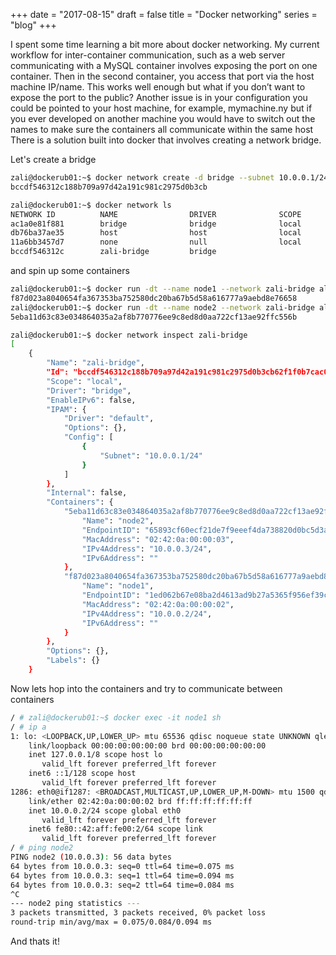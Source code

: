 +++
date = "2017-08-15"
draft = false
title = "Docker networking"
series = "blog"
+++

I spent some time learning a bit more about docker networking. My current workflow for inter-container communication, such as a web server communicating with a MySQL container involves exposing the port on one container. Then in the second container, you access that port via the host machine IP/name. This works well enough but what if you don’t want to expose the port to the public? Another issue is in your configuration you could be pointed to your host machine, for example, mymachine.ny but if you ever developed on another machine you would have to switch out the names to make sure the containers all communicate within the same host There is a solution built into docker that involves creating a network bridge.


Let's create a bridge
```bash
zali@dockerub01:~$ docker network create -d bridge --subnet 10.0.0.1/24 zali-bridge
bccdf546312c188b709a97d42a191c981c2975d0b3cb

zali@dockerub01:~$ docker network ls
NETWORK ID          NAME                DRIVER              SCOPE
ac1a0e81f881        bridge              bridge              local
db76ba37ae35        host                host                local
11a6bb3457d7        none                null                local
bccdf546312c        zali-bridge         bridge

```

and spin up some containers
```bash
zali@dockerub01:~$ docker run -dt --name node1 --network zali-bridge alpine sleep 1d
f87d023a8040654fa367353ba752580dc20ba67b5d58a616777a9aebd8e76658
zali@dockerub01:~$ docker run -dt --name node2 --network zali-bridge alpine sleep 1d
5eba11d63c83e034864035a2af8b770776ee9c8ed8d0aa722cf13ae92ffc556b

zali@dockerub01:~$ docker network inspect zali-bridge
[
    {
        "Name": "zali-bridge",
        "Id": "bccdf546312c188b709a97d42a191c981c2975d0b3cb62f1f0b7cac0f17e5489",
        "Scope": "local",
        "Driver": "bridge",
        "EnableIPv6": false,
        "IPAM": {
            "Driver": "default",
            "Options": {},
            "Config": [
                {
                    "Subnet": "10.0.0.1/24"
                }
            ]
        },
        "Internal": false,
        "Containers": {
            "5eba11d63c83e034864035a2af8b770776ee9c8ed8d0aa722cf13ae92ffc556b": {
                "Name": "node2",
                "EndpointID": "65893cf60ecf21de7f9eeef4da738820d0bc5d3a11165ec8420ece6d3a884eed",
                "MacAddress": "02:42:0a:00:00:03",
                "IPv4Address": "10.0.0.3/24",
                "IPv6Address": ""
            },
            "f87d023a8040654fa367353ba752580dc20ba67b5d58a616777a9aebd8e76658": {
                "Name": "node1",
                "EndpointID": "1ed062b67e08ba2d4613ad9b27a5365f956ef39c9224ac95a4da87bc7046756f",
                "MacAddress": "02:42:0a:00:00:02",
                "IPv4Address": "10.0.0.2/24",
                "IPv6Address": ""
            }
        },
        "Options": {},
        "Labels": {}
    }
```

Now lets hop into the containers and try to communicate between containers
```bash
/ # zali@dockerub01:~$ docker exec -it node1 sh
/ # ip a
1: lo: <LOOPBACK,UP,LOWER_UP> mtu 65536 qdisc noqueue state UNKNOWN qlen 1
    link/loopback 00:00:00:00:00:00 brd 00:00:00:00:00:00
    inet 127.0.0.1/8 scope host lo
       valid_lft forever preferred_lft forever
    inet6 ::1/128 scope host
       valid_lft forever preferred_lft forever
1286: eth0@if1287: <BROADCAST,MULTICAST,UP,LOWER_UP,M-DOWN> mtu 1500 qdisc noqueue state UP
    link/ether 02:42:0a:00:00:02 brd ff:ff:ff:ff:ff:ff
    inet 10.0.0.2/24 scope global eth0
       valid_lft forever preferred_lft forever
    inet6 fe80::42:aff:fe00:2/64 scope link
       valid_lft forever preferred_lft forever
/ # ping node2
PING node2 (10.0.0.3): 56 data bytes
64 bytes from 10.0.0.3: seq=0 ttl=64 time=0.075 ms
64 bytes from 10.0.0.3: seq=1 ttl=64 time=0.094 ms
64 bytes from 10.0.0.3: seq=2 ttl=64 time=0.084 ms
^C
--- node2 ping statistics ---
3 packets transmitted, 3 packets received, 0% packet loss
round-trip min/avg/max = 0.075/0.084/0.094 ms
```

And thats it!
